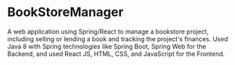 # BookStoreManager
A web application using Spring/React to manage a bookstore project, including selling or lending a book and tracking the project's finances. Used Java 8 with Spring technologies like Spring Boot, Spring Web for the Backend, and used React JS, HTML, CSS, and JavaScript for the Frontend.
